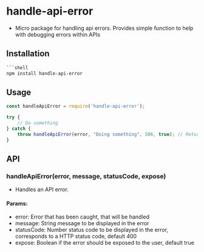# handle-api-error
- Micro package for handling api errors. Provides simple function to help with debugging errors within APIs

## Installation
```bash
```shell
npm install handle-api-error
```

## Usage
```typescript
const handleApiError = require('handle-api-error');

try {
    // Do something
} catch {
    throw handleApiError(error, "Doing something", 506, true); // Returns an error 
}

```

## API

### handleApiError(error, message, statusCode, expose)
- Handles an API error.
#### Params:
- error: Error that has been caught, that will be handled
- message: String message to be displayed in the error
- statusCode: Number status code to be displayed in the error, corresponds to a HTTP status code, default 400
- expose: Boolean if the error should be exposed to the user, default true

